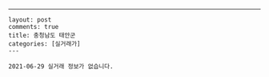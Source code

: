 ---
    layout: post
    comments: true
    title: 충청남도 태안군
    categories: [실거래가]
    ---

    2021-06-29 실거래 정보가 없습니다.

    